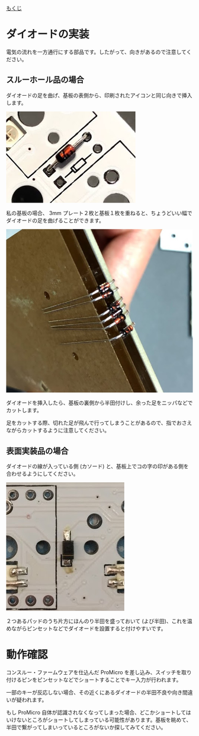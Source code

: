 [もくじ](Readme.markdown)

# ダイオードの実装

電気の流れを一方通行にする部品です。したがって、向きがあるので注意してください。

## スルーホール品の場合

ダイオードの足を曲げ、基板の表側から、印刷されたアイコンと同じ向きで挿入します。

![diode_tht](img/diode_tht.jpg)

私の基板の場合、 3mm プレート２枚と基板１枚を重ねると、ちょうどいい幅でダイオードの足を曲げることができます。

![diode_tht_bending](img/diode_tht_bending.jpg)

ダイオードを挿入したら、基板の裏側から半田付けし、余った足をニッパなどでカットします。

足をカットする際、切れた足が飛んで行ってしまうことがあるので、指でおさえながらカットするように注意してください。

## 表面実装品の場合

ダイオードの線が入っている側 (カソード) と、基板上でコの字の印がある側を合わせるようにしてください。

![diode_smd](img/diode_smd.jpg)

２つあるパッドのうち片方にほんのり半田を盛っておいて (よび半田)、これを温めながらピンセットなどでダイオードを設置すると付けやすいです。

# 動作確認

コンスルー・ファームウェアを仕込んだ ProMicro を差し込み、スイッチを取り付けるピンをピンセットなどでショートすることでキー入力が行われます。

一部のキーが反応しない場合、その近くにあるダイオードの半田不良や向き間違いが疑われます。

もし ProMicro 自体が認識されなくなってしまった場合、どこかショートしてはいけないところがショートしてしまっている可能性があります。基板を眺めて、半田で繋がってしまいっているところがないか探してみてください。
